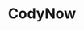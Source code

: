 ---
title: "CodyNow"
layout: category
permalink: /projects/codynow/
author_profile: true
taxonomy: CodyNow
sidebar:
  nav: "categories"
---